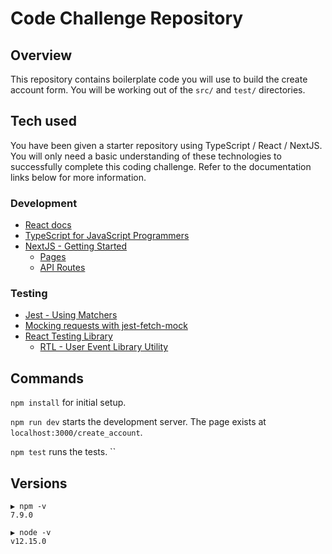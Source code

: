 # Code Challenge Repository

## Overview

This repository contains boilerplate code you will use to build the create account form.
You will be working out of the `src/` and `test/` directories.

## Tech used

You have been given a starter repository using TypeScript / React / NextJS.
You will only need a basic understanding of these technologies to successfully
complete this coding challenge. Refer to the documentation links below for more information.

### Development

- [React docs](https://reactjs.org/docs/hello-world.html)
- [TypeScript for JavaScript Programmers](https://www.typescriptlang.org/docs/handbook/typescript-in-5-minutes.html)
- [NextJS - Getting Started](https://nextjs.org/docs/getting-started)
  - [Pages](https://nextjs.org/docs/basic-features/pages)
  - [API Routes](https://nextjs.org/docs/api-routes/introduction)

### Testing

- [Jest - Using Matchers](https://jestjs.io/docs/using-matchers)
- [Mocking requests with jest-fetch-mock](https://github.com/jefflau/jest-fetch-mock#readme)
- [React Testing Library](https://testing-library.com/docs/react-testing-library/example-intro)
  - [RTL - User Event Library Utility](https://testing-library.com/docs/ecosystem-user-event/)

## Commands

`npm install` for initial setup.

`npm run dev` starts the development server. The page exists at `localhost:3000/create_account`.

`npm test` runs the tests.
``

## Versions

```
▶ npm -v
7.9.0
```

```
▶ node -v
v12.15.0
```
